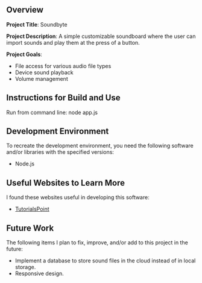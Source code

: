 ## Overview

**Project Title**:
Soundbyte

**Project Description**:
A simple customizable soundboard where the user can import sounds and play them at the press of a button. 

**Project Goals**:
- File access for various audio file types
- Device sound playback
- Volume management

## Instructions for Build and Use

Run from command line: node app.js

## Development Environment 

To recreate the development environment, you need the following software and/or libraries with the specified versions:

* Node.js

## Useful Websites to Learn More

I found these websites useful in developing this software:

* [TutorialsPoint](https://www.tutorialspoint.com/nodejs/index.htm)

## Future Work

The following items I plan to fix, improve, and/or add to this project in the future:

* Implement a database to store sound files in the cloud instead of in local storage.
* Responsive design.
